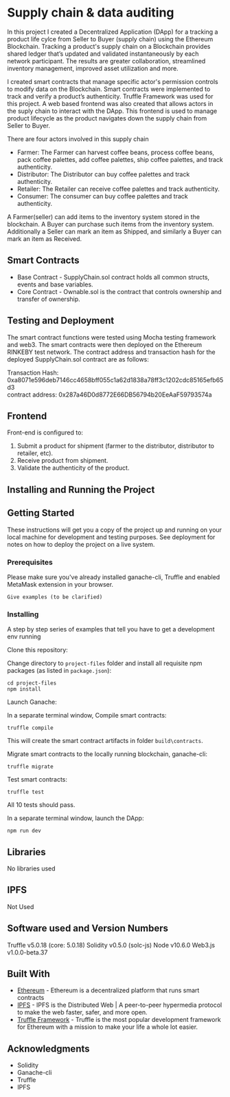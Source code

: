 # Supply chain & data auditing

In this project I created a Decentralized Application (DApp) for a tracking a product life cylce from Seller to Buyer (supply chain) using the Ethereum Blockchain. Tracking a product's supply chain on a Blockchain provides shared ledger that’s updated and validated instantaneously by each network participant. The results are greater collaboration, streamlined inventory management, improved asset utilization and more. 

I created smart contracts that manage specific actor's permission controls to modify data on the Blockchain. Smart contracts were implemented to track and verify a product’s authenticity. Truffle Framework was used for this project. A web based frontend was also created that allows actors in the suply chain to interact with the DApp. This frontend is used to manage product lifecycle as the product navigates down the supply chain from Seller to Buyer.

There are four actors involved in this supply chain 
* Farmer: The Farmer can harvest coffee beans, process coffee beans, pack coffee palettes, add coffee palettes, ship coffee palettes, and track authenticity.
* Distributor: The Distributor can buy coffee palettes and track authenticity.
* Retailer: The Retailer can receive coffee palettes and track authenticity.
* Consumer: The consumer can buy coffee palettes and track authenticity.

A Farmer(seller) can add items to the inventory system stored in the blockchain. A Buyer can purchase such items from the inventory system. Additionally a Seller can mark an item as Shipped, and similarly a Buyer can mark an item as Received.

## Smart Contracts 
* Base Contract - SupplyChain.sol contract holds all common structs, events and base variables.
* Core Contract - Ownable.sol is the contract that controls ownership and transfer of ownership.

## Testing and Deployment
The smart contract functions were tested using Mocha testing framework and web3. The smart contracts were then deployed on the Ethereum RINKEBY test network. The contract address and transaction hash for the deployed SupplyChain.sol contract are as follows:

Transaction Hash: 0xa8071e596deb7146cc4658bff055c1a62d1838a78ff3c1202cdc85165efb65d3                                           
contract address: 0x287a46D0d8772E66DB56794b20EeAaF59793574a

## Frontend
Front-end is configured to:

1. Submit a product for shipment (farmer to the distributor, distributor to retailer, etc).
2. Receive product from shipment.
3. Validate the authenticity of the product.

## Installing and Running the Project
## Getting Started

These instructions will get you a copy of the project up and running on your local machine for development and testing purposes. See deployment for notes on how to deploy the project on a live system.

### Prerequisites

Please make sure you've already installed ganache-cli, Truffle and enabled MetaMask extension in your browser.

```
Give examples (to be clarified)
```

### Installing

A step by step series of examples that tell you have to get a development env running

Clone this repository:



Change directory to ```project-files``` folder and install all requisite npm packages (as listed in ```package.json```):

```
cd project-files
npm install
```

Launch Ganache:



In a separate terminal window, Compile smart contracts:

```
truffle compile
```


This will create the smart contract artifacts in folder ```build\contracts```.

Migrate smart contracts to the locally running blockchain, ganache-cli:

```
truffle migrate
```

Test smart contracts:

```
truffle test
```

All 10 tests should pass.


In a separate terminal window, launch the DApp:

```
npm run dev
```

## Libraries 
No libraries used

## IPFS 
Not Used

## Software used and Version Numbers
Truffle v5.0.18 (core: 5.0.18)
Solidity v0.5.0 (solc-js)
Node v10.6.0
Web3.js v1.0.0-beta.37

## Built With

* [Ethereum](https://www.ethereum.org/) - Ethereum is a decentralized platform that runs smart contracts
* [IPFS](https://ipfs.io/) - IPFS is the Distributed Web | A peer-to-peer hypermedia protocol
to make the web faster, safer, and more open.
* [Truffle Framework](http://truffleframework.com/) - Truffle is the most popular development framework for Ethereum with a mission to make your life a whole lot easier.

## Acknowledgments

* Solidity
* Ganache-cli
* Truffle
* IPFS
